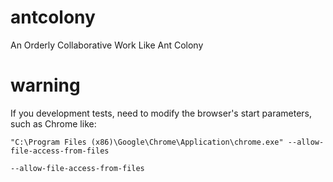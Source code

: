 # antcolony
An Orderly Collaborative Work Like Ant Colony

# warning
If you development tests, need to modify the browser's start parameters, such as Chrome like:

```
"C:\Program Files (x86)\Google\Chrome\Application\chrome.exe" --allow-file-access-from-files
```

```
--allow-file-access-from-files
```
